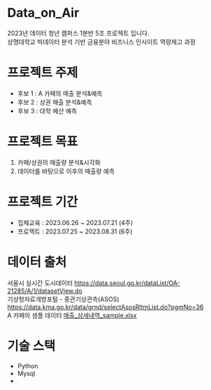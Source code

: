 # Data_on_Air
2023년 데이터 청년 캠퍼스 1분반 5조 프로젝트 입니다.   
상명대학교 빅데이터 분석 기반 금융분야 비즈니스 인사이트 역량제고 과정

# 프로젝트 주제
- 후보 1 : A 카페의 매출 분석&예측
- 후보 2 : 상권 매출 분석&예측
- 후보 3 : 대학 예산 예측 

# 프로젝트 목표 
1. 카페/상권의 매출량 분석&시각화 
2. 데이터를 바탕으로 이후의 매출량 예측

# 프로젝트 기간 
- 집체교육 : 2023.06.26 ~ 2023.07.21 (4주)
- 프로젝트 : 2023.07.25 ~ 2023.08.31 (6주)

# 데이터 출처 
서울시 실시간 도시데이터 https://data.seoul.go.kr/dataList/OA-21285/A/1/datasetView.do  
기상청자료개방포털 - 종관기상관측(ASOS) https://data.kma.go.kr/data/grnd/selectAsosRltmList.do?pgmNo=36  
A 카페의 샘플 데이터 [매출_상세내역_sample.xlsx](https://github.com/Pigeon1999/Data_on_Air/files/12102301/_.22.07.01-22.12.31.xlsx)

# 기술 스택 
- Python
- Mysql
-


